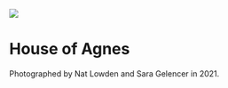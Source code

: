 <a href="https://juncture-digital.org"><img src="https://gitcdn.link/repo/jstor-labs/juncture/main/images/ve-button.png"></a>

<param ve-config header="header" main="now-and-then">

<param ve-compare url="https://stor.artstor.org/stor/aaceb5d3-7946-4843-8443-d6663752501a" label="House of Agnes, Canterbury (2021)" attribution="Nat Lowden and Sara Gelencer">
<param ve-compare url="https://stor.artstor.org/stor/d4255b03-4d19-411c-b6b5-cd6e7632fe73" label="House of Agnes, Canterbury (1905 or earlier)">

# House of Agnes

Photographed by Nat Lowden and Sara Gelencer in 2021. 
